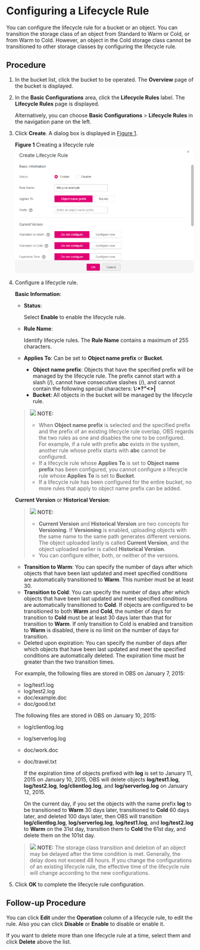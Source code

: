 # Configuring a Lifecycle Rule<a name="obs_03_0335"></a>

You can configure the lifecycle rule for a bucket or an object. You can transition the storage class of an object from Standard to Warm or Cold, or from Warm to Cold. However, an object in the Cold storage class cannot be transitioned to other storage classes by configuring the lifecycle rule.

## Procedure<a name="section4422459618019"></a>

1.  In the bucket list, click the bucket to be operated. The  **Overview**  page of the bucket is displayed.
2.  In the  **Basic Configurations**  area, click the  **Lifecycle Rules**  label. The  **Lifecycle Rules**  page is displayed.

    Alternatively, you can choose  **Basic Configurations**  \>  **Lifecycle Rules**  in the navigation pane on the left.

3.  Click  **Create**. A dialog box is displayed in  [Figure 1](#fig30958876193536).

    **Figure  1**  Creating a lifecycle rule<a name="fig30958876193536"></a>  
    ![](figures/creating-a-lifecycle-rule.png "creating-a-lifecycle-rule")

4.  Configure a lifecycle rule.

    **Basic Information**:

    -   **Status**: 

        Select  **Enable**  to enable the lifecycle rule.

    -   **Rule Name**: 

        Identify lifecycle rules. The  **Rule Name**  contains a maximum of 255 characters.

    -   **Applies To**: Can be set to  **Object name prefix**  or  **Bucket**.
        -   **Object name prefix**: Objects that have the specified prefix will be managed by the lifecycle rule. The prefix cannot start with a slash \(/\), cannot have consecutive slashes \(/\), and cannot contain the following special characters:  **\\:\*?"<\>|**
        -   **Bucket**: All objects in the bucket will be managed by the lifecycle rule.

    >![](public_sys-resources/icon-note.gif) **NOTE:** 
    >-   When  **Object name prefix**  is selected and the specified prefix and the prefix of an existing lifecycle rule overlap, OBS regards the two rules as one and disables the one to be configured. For example, if a rule with prefix  **abc**  exists in the system, another rule whose prefix starts with  **abc**  cannot be configured.
    >-   If a lifecycle rule whose  **Applies To**  is set to  **Object name prefix**  has been configured, you cannot configure a lifecycle rule whose  **Applies To**  is set to  **Bucket**.
    >-   If a lifecycle rule has been configured for the entire bucket, no more rules that apply to object name prefix can be added.

    **Current Version**  or  **Historical Version**:

    >![](public_sys-resources/icon-note.gif) **NOTE:** 
    >-   **Current Version**  and  **Historical Version**  are two concepts for  **Versioning**. If  **Versioning**  is enabled, uploading objects with the same name to the same path generates different versions. The object uploaded lastly is called  **Current Version**, and the object uploaded earlier is called  **Historical Version**.
    >-   You can configure either, both, or neither of the versions.

    -   **Transition to Warm**: You can specify the number of days after which objects that have been last updated and meet specified conditions are automatically transitioned to  **Warm**. This number must be at least 30.
    -   **Transition to Cold**: You can specify the number of days after which objects that have been last updated and meet specified conditions are automatically transitioned to  **Cold**. If objects are configured to be transitioned to both  **Warm**  and  **Cold**, the number of days for transition to  **Cold**  must be at least 30 days later than that for transition to  **Warm**. If only transition to Cold is enabled and transition to  **Warm**  is disabled, there is no limit on the number of days for transition.
    -   Deleted upon expiration: You can specify the number of days after which objects that have been last updated and meet the specified conditions are automatically deleted. The expiration time must be greater than the two transition times.

    For example, the following files are stored in OBS on January 7, 2015:

    -   log/test1.log
    -   log/test2.log
    -   doc/example.doc
    -   doc/good.txt

    The following files are stored in OBS on January 10, 2015:

    -   log/clientlog.log
    -   log/serverlog.log
    -   doc/work.doc
    -   doc/travel.txt

        If the expiration time of objects prefixed with  **log**  is set to January 11, 2015 on January 10, 2015, OBS will delete objects  **log/test1.log**,  **log/test2.log**,  **log/clientlog.log**, and  **log/serverlog.log**  on January 12, 2015.

        On the current day, if you set the objects with the name prefix  **log**  to be transitioned to  **Warm**  30 days later, transitioned to  **Cold**  60 days later, and deleted 100 days later, then OBS will transition  **log/clientlog.log**,  **log/serverlog.log**,  **log/test1.log**, and  **log/test2.log**  to  **Warm**  on the 31st day, transition them to  **Cold**  the 61st day, and delete them on the 101st day.

    >![](public_sys-resources/icon-note.gif) **NOTE:** 
    >The storage class transition and deletion of an object may be delayed after the time condition is met. Generally, the delay does not exceed 48 hours. If you change the configurations of an existing lifecycle rule, the effective time of the lifecycle rule will change according to the new configurations.

5.  Click  **OK**  to complete the lifecycle rule configuration.

## Follow-up Procedure<a name="section1589011665116"></a>

You can click  **Edit**  under the  **Operation**  column of a lifecycle rule, to edit the rule. Also you can click  **Disable**  or  **Enable**  to disable or enable it.

If you want to delete more than one lifecycle rule at a time, select them and click  **Delete**  above the list.

